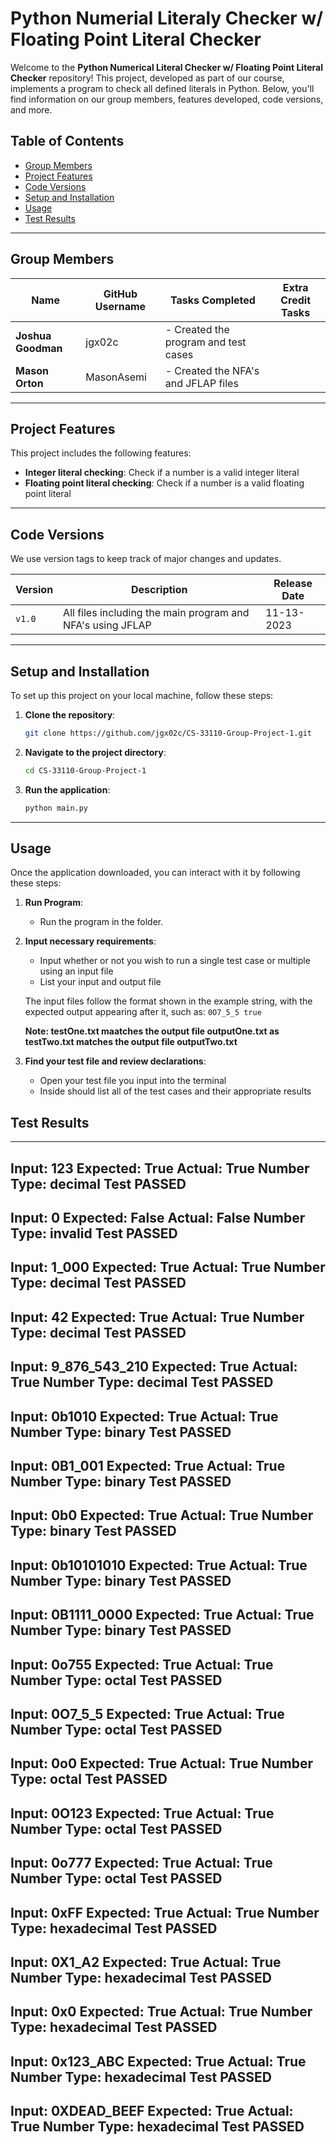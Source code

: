 
# Python Numerial Literaly Checker w/ Floating Point Literal Checker

Welcome to the **Python Numerical Literal Checker w/ Floating Point Literal Checker** repository! This project, developed as part of our course, implements a program to check all defined literals in Python. Below, you'll find information on our group members, features developed, code versions, and more.

## Table of Contents

- [Group Members](#group-members)
- [Project Features](#project-features)
- [Code Versions](#code-versions)
- [Setup and Installation](#setup-and-installation)
- [Usage](#usage)
- [Test Results](#test-results)

---

## Group Members

| Name                 | GitHub Username     | Tasks Completed                                                                                 | Extra Credit Tasks                          |
|----------------------|---------------------|-------------------------------------------------------------------------------------------------|---------------------------------------------|
| **Joshua Goodman**    | jgx02c  | - Created the program and test cases |
| **Mason Orton**    | MasonAsemi   | - Created the NFA's and JFLAP files |

---

## Project Features

This project includes the following features:

- **Integer literal checking**: Check if a number is a valid integer literal
- **Floating point literal checking**: Check if a number is a valid floating point literal

---

## Code Versions

We use version tags to keep track of major changes and updates.

| Version | Description                                                             | Release Date |
|---------|-------------------------------------------------------------------------|--------------|
| `v1.0`  | All files including the main program and NFA's using JFLAP              |  11-13-2023  |


---

## Setup and Installation

To set up this project on your local machine, follow these steps:

1. **Clone the repository**:
   ```bash
   git clone https://github.com/jgx02c/CS-33110-Group-Project-1.git
   ```

2. **Navigate to the project directory**:
   ```bash
   cd CS-33110-Group-Project-1
   ```

3. **Run the application**:
   ```bash
   python main.py
   ```

---

## Usage

Once the application downloaded, you can interact with it by following these steps:

1. **Run Program**:
   - Run the program in the folder. 

2. **Input necessary requirements**:
   - Input whether or not you wish to run a single test case or multiple using an input file
   - List your input and output file

   The input files follow the format shown in the example string, with the expected output appearing after it, such as:
    ```0O7_5_5 true```

   **Note: testOne.txt maatches the output file outputOne.txt as testTwo.txt matches the output file outputTwo.txt**

3. **Find your test file and review declarations**:
   - Open your test file you input into the terminal
   - Inside should list all of the test cases and their appropriate results


## Test Results

--------------------------------------------------
Input: 123
Expected: True
Actual: True
Number Type: decimal
Test PASSED
--------------------------------------------------
Input: 0
Expected: False
Actual: False
Number Type: invalid
Test PASSED
--------------------------------------------------
Input: 1_000
Expected: True
Actual: True
Number Type: decimal
Test PASSED
--------------------------------------------------
Input: 42
Expected: True
Actual: True
Number Type: decimal
Test PASSED
--------------------------------------------------
Input: 9_876_543_210
Expected: True
Actual: True
Number Type: decimal
Test PASSED
--------------------------------------------------
Input: 0b1010
Expected: True
Actual: True
Number Type: binary
Test PASSED
--------------------------------------------------
Input: 0B1_001
Expected: True
Actual: True
Number Type: binary
Test PASSED
--------------------------------------------------
Input: 0b0
Expected: True
Actual: True
Number Type: binary
Test PASSED
--------------------------------------------------
Input: 0b10101010
Expected: True
Actual: True
Number Type: binary
Test PASSED
--------------------------------------------------
Input: 0B1111_0000
Expected: True
Actual: True
Number Type: binary
Test PASSED
--------------------------------------------------
Input: 0o755
Expected: True
Actual: True
Number Type: octal
Test PASSED
--------------------------------------------------
Input: 0O7_5_5
Expected: True
Actual: True
Number Type: octal
Test PASSED
--------------------------------------------------
Input: 0o0
Expected: True
Actual: True
Number Type: octal
Test PASSED
--------------------------------------------------
Input: 0O123
Expected: True
Actual: True
Number Type: octal
Test PASSED
--------------------------------------------------
Input: 0o777
Expected: True
Actual: True
Number Type: octal
Test PASSED
--------------------------------------------------
Input: 0xFF
Expected: True
Actual: True
Number Type: hexadecimal
Test PASSED
--------------------------------------------------
Input: 0X1_A2
Expected: True
Actual: True
Number Type: hexadecimal
Test PASSED
--------------------------------------------------
Input: 0x0
Expected: True
Actual: True
Number Type: hexadecimal
Test PASSED
--------------------------------------------------
Input: 0x123_ABC
Expected: True
Actual: True
Number Type: hexadecimal
Test PASSED
--------------------------------------------------
Input: 0XDEAD_BEEF
Expected: True
Actual: True
Number Type: hexadecimal
Test PASSED
--------------------------------------------------
